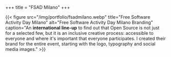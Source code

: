 +++
title = "FSAD Milano"
+++

{{< figure src="/img/portfolio/fsadmilano.webp" title="Free Software Activity Day Milano" alt="Free Software Activity Day Milano Branding" caption="An **international line-up** to find out that Open Source is not just for a selected few, but it is an inclusive creative process: accessible to everyone and where it's important that everyone participates. I created their brand for the entire event, starting with the logo, typography and social media images." >}}
